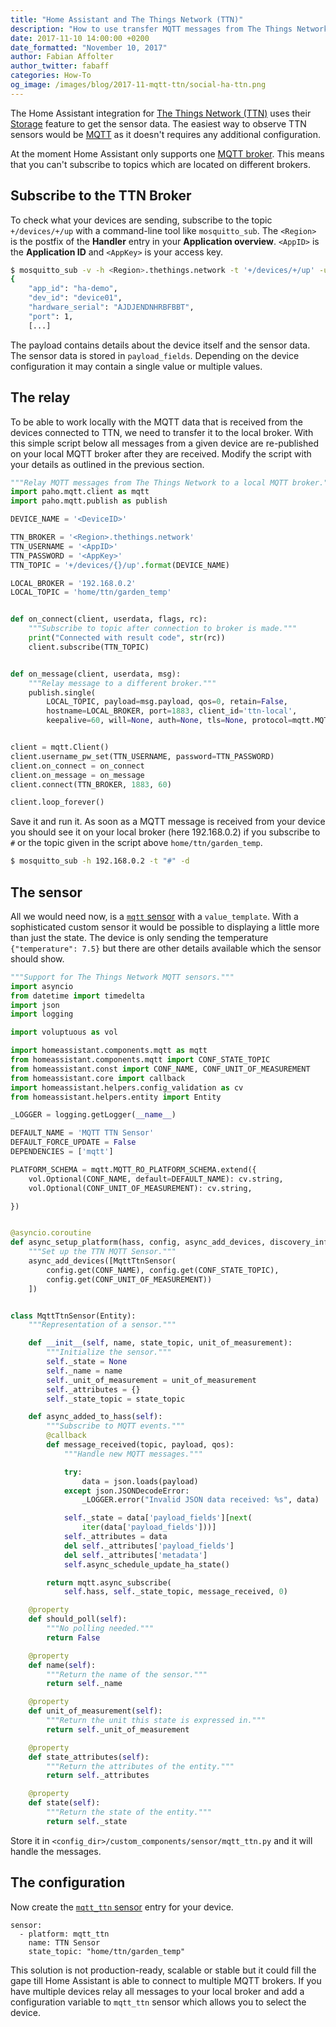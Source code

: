```yaml
---
title: "Home Assistant and The Things Network (TTN)"
description: "How to use transfer MQTT messages from The Things Network (TTN) to a local broker."
date: 2017-11-10 14:00:00 +0200
date_formatted: "November 10, 2017"
author: Fabian Affolter
author_twitter: fabaff
categories: How-To
og_image: /images/blog/2017-11-mqtt-ttn/social-ha-ttn.png
---
```


The Home Assistant integration for [The Things Network (TTN)](https://www.thethingsnetwork.org/) uses their [Storage](https://www.thethingsnetwork.org/docs/applications/storage/) feature to get the sensor data. The easiest way to observe TTN sensors would be [MQTT](https://www.thethingsnetwork.org/docs/applications/mqtt/) as it doesn't requires any additional configuration.

At the moment Home Assistant only supports one [MQTT broker](/docs/mqtt/). This means that you can't subscribe to topics which are located on different brokers.

<!--more-->

## Subscribe to the TTN Broker

To check what your devices are sending, subscribe to the topic `+/devices/+/up` with a command-line tool like `mosquitto_sub`. The `<Region>` is the postfix of the **Handler** entry in your **Application overview**. `<AppID>` is the **Application ID** and `<AppKey>` is your access key. 

```bash
$ mosquitto_sub -v -h <Region>.thethings.network -t '+/devices/+/up' -u '<AppID>' -P '<AppKey>'
{
	"app_id": "ha-demo",
	"dev_id": "device01",
	"hardware_serial": "AJDJENDNHRBFBBT",
	"port": 1,
    [...]
```

The payload contains details about the device itself and the sensor data. The sensor data is stored in `payload_fields`. Depending on the device configuration it may contain a single value or multiple values. 

## The relay

To be able to work locally with the MQTT data that is received from the devices connected to TTN, we need to transfer it to the local broker. With this simple script below all messages from a given device are re-published on your local MQTT broker after they are received. Modify the script with your details as outlined in the previous section.

```python
"""Relay MQTT messages from The Things Network to a local MQTT broker."""
import paho.mqtt.client as mqtt
import paho.mqtt.publish as publish

DEVICE_NAME = '<DeviceID>'

TTN_BROKER = '<Region>.thethings.network'
TTN_USERNAME = '<AppID>'
TTN_PASSWORD = '<AppKey>'
TTN_TOPIC = '+/devices/{}/up'.format(DEVICE_NAME)

LOCAL_BROKER = '192.168.0.2'
LOCAL_TOPIC = 'home/ttn/garden_temp'


def on_connect(client, userdata, flags, rc):
    """Subscribe to topic after connection to broker is made."""
    print("Connected with result code", str(rc))
    client.subscribe(TTN_TOPIC)


def on_message(client, userdata, msg):
    """Relay message to a different broker."""
    publish.single(
        LOCAL_TOPIC, payload=msg.payload, qos=0, retain=False,
        hostname=LOCAL_BROKER, port=1883, client_id='ttn-local',
        keepalive=60, will=None, auth=None, tls=None, protocol=mqtt.MQTTv311)


client = mqtt.Client()
client.username_pw_set(TTN_USERNAME, password=TTN_PASSWORD)
client.on_connect = on_connect
client.on_message = on_message
client.connect(TTN_BROKER, 1883, 60)

client.loop_forever()
```

Save it and run it. As soon as a MQTT message is received from your device you should see it on your local broker (here 192.168.0.2) if you subscribe to `#` or the topic given in the script above `home/ttn/garden_temp`.

```bash
$ mosquitto_sub -h 192.168.0.2 -t "#" -d
```

## The sensor

All we would need now, is a [`mqtt` sensor](/components/sensor.mqtt/) with a `value_template`. With a sophisticated custom sensor it would be possible to displaying a little more than just the state. The device is only sending the temperature `{"temperature": 7.5}` but there are other details available which the sensor should show.

```python
"""Support for The Things Network MQTT sensors."""
import asyncio
from datetime import timedelta
import json
import logging

import voluptuous as vol

import homeassistant.components.mqtt as mqtt
from homeassistant.components.mqtt import CONF_STATE_TOPIC
from homeassistant.const import CONF_NAME, CONF_UNIT_OF_MEASUREMENT
from homeassistant.core import callback
import homeassistant.helpers.config_validation as cv
from homeassistant.helpers.entity import Entity

_LOGGER = logging.getLogger(__name__)

DEFAULT_NAME = 'MQTT TTN Sensor'
DEFAULT_FORCE_UPDATE = False
DEPENDENCIES = ['mqtt']

PLATFORM_SCHEMA = mqtt.MQTT_RO_PLATFORM_SCHEMA.extend({
    vol.Optional(CONF_NAME, default=DEFAULT_NAME): cv.string,
    vol.Optional(CONF_UNIT_OF_MEASUREMENT): cv.string,

})


@asyncio.coroutine
def async_setup_platform(hass, config, async_add_devices, discovery_info=None):
    """Set up the TTN MQTT Sensor."""
    async_add_devices([MqttTtnSensor(
        config.get(CONF_NAME), config.get(CONF_STATE_TOPIC),
        config.get(CONF_UNIT_OF_MEASUREMENT))
    ])


class MqttTtnSensor(Entity):
    """Representation of a sensor."""

    def __init__(self, name, state_topic, unit_of_measurement):
        """Initialize the sensor."""
        self._state = None
        self._name = name
        self._unit_of_measurement = unit_of_measurement
        self._attributes = {}
        self._state_topic = state_topic

    def async_added_to_hass(self):
        """Subscribe to MQTT events."""
        @callback
        def message_received(topic, payload, qos):
            """Handle new MQTT messages."""

            try:
                data = json.loads(payload)
            except json.JSONDecodeError:
                _LOGGER.error("Invalid JSON data received: %s", data)

            self._state = data['payload_fields'][next(
                iter(data['payload_fields']))]
            self._attributes = data
            del self._attributes['payload_fields']
            del self._attributes['metadata']
            self.async_schedule_update_ha_state()

        return mqtt.async_subscribe(
            self.hass, self._state_topic, message_received, 0)

    @property
    def should_poll(self):
        """No polling needed."""
        return False

    @property
    def name(self):
        """Return the name of the sensor."""
        return self._name

    @property
    def unit_of_measurement(self):
        """Return the unit this state is expressed in."""
        return self._unit_of_measurement

    @property
    def state_attributes(self):
        """Return the attributes of the entity."""
        return self._attributes

    @property
    def state(self):
        """Return the state of the entity."""
        return self._state
```

Store it in `<config_dir>/custom_components/sensor/mqtt_ttn.py` and it will handle the messages.

## The configuration

Now create the [`mqtt_ttn` sensor](/components/sensor.mqtt/) entry for your device.

```
sensor:
  - platform: mqtt_ttn
    name: TTN Sensor
    state_topic: "home/ttn/garden_temp"
```

This solution is not production-ready, scalable or stable but it could fill the gape till Home Assistant is able to connect to multiple MQTT brokers. If you have multiple devices relay all messages to your local broker and add a configuration variable to `mqtt_ttn` sensor which allows you to select the device.

